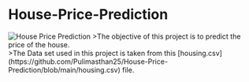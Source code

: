 # House-Price-Prediction
<img src="./Images/Projects/House Price Prediction.png" alt="House Price Prediction" />
>The objective of this project is to predict the price of the house.<br>
>The Data set used in this project is taken from this [housing.csv](https://github.com/Pulimasthan25/House-Price-Prediction/blob/main/housing.csv) file.
